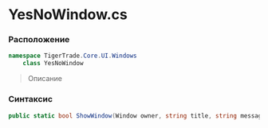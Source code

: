 
# YesNoWindow.cs
### Расположение
```csharp
namespace TigerTrade.Core.UI.Windows  
    class YesNoWindow
```

> Описание

### Синтаксис
```csharp
public static bool ShowWindow(Window owner, string title, string message)
```

